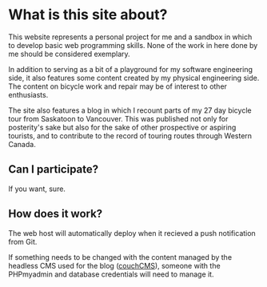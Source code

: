 What is this site about?
========================

This website represents a personal project for me and a sandbox in which to
develop basic web programming skills.  None of the work in here done by me
should be considered exemplary.

In addition to serving as a bit of a playground for my software engineering
side, it also features some content created by my physical engineering side.
The content on bicycle work and repair may be of interest to other enthusiasts.  

The site also features a blog in which I recount parts of my 27 day bicycle
tour from Saskatoon to Vancouver.  This was published not only for posterity's
sake but also for the sake of other prospective or aspiring tourists, and to
contribute to the record of touring routes through Western Canada.  

Can I participate?
------------------
If you want, sure.

How does it work?
-----------------
The web host will automatically deploy when it recieved a push notification
from Git.

If something needs to be changed with the content managed by the headless CMS
used for the blog (<a href="https://www.couchcms.com/">couchCMS</a>), someone with the PHPmyadmin and database
credentials will need to manage it.
